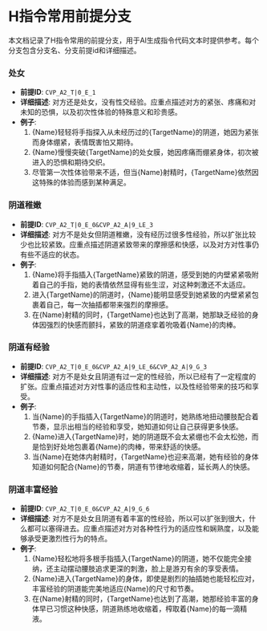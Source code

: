 # H指令常用前提分支

本文档记录了H指令常用的前提分支，用于AI生成指令代码文本时提供参考。每个分支包含分支名、分支前提id和详细描述。

### 处女
- **前提ID**: `CVP_A2_T|0_E_1`
- **详细描述**: 对方还是处女，没有性交经验。应重点描述对方的紧张、疼痛和对未知的恐惧，以及初次性体验的特殊意义和珍贵感。
- **例子**:
  1. {Name}轻轻将手指探入从未经历过的{TargetName}的阴道，她因为紧张而身体绷紧，表情既害怕又期待。
  2. {Name}慢慢突破{TargetName}的处女膜，她因疼痛而绷紧身体，初次被进入的恐惧和期待交织。
  3. 尽管第一次性体验带来不适，但当{Name}射精时，{TargetName}依然因这特殊的体验而感到某种满足。

### 阴道稚嫩
- **前提ID**: `CVP_A2_T|0_E_0&CVP_A2_A|9_LE_3`
- **详细描述**: 对方不是处女但阴道稚嫩，没有经历过很多性经验，所以扩张比较少也比较紧致。应重点描述阴道紧致带来的摩擦感和快感，以及对方对性事仍有些不适应的状态。
- **例子**:
  1. {Name}将手指插入{TargetName}紧致的阴道，感受到她的内壁紧紧吸附着自己的手指，她的表情依然显得有些生涩，对这种刺激还不太适应。
  2. 进入{TargetName}的阴道时，{Name}能明显感受到她紧致的内壁紧紧包裹着自己，每一次抽插都带来强烈的摩擦感。
  3. 在{Name}射精的同时，{TargetName}也达到了高潮，她那缺乏经验的身体因强烈的快感而颤抖，紧致的阴道痉挛着吮吸着{Name}的肉棒。

### 阴道有经验
- **前提ID**: `CVP_A2_T|0_E_0&CVP_A2_A|9_LE_6&CVP_A2_A|9_G_3`
- **详细描述**: 对方不是处女且阴道有过一定的性经验，所以已经有了一定程度的扩张。应重点描述对方对性事的适应性和主动性，以及性经验带来的技巧和享受。
- **例子**:
  1. 当{Name}的手指插入{TargetName}的阴道时，她熟练地扭动腰肢配合着节奏，显示出相当的经验和享受，她知道如何让自己获得更多快感。
  2. {Name}进入{TargetName}时，她的阴道既不会太紧绷也不会太松弛，而是恰到好处地包裹着{Name}的肉棒，带来舒适的快感。
  3. 当{Name}在她体内射精时，{TargetName}也迎来高潮，她有经验的身体知道如何配合{Name}的节奏，阴道有节律地收缩着，延长两人的快感。

### 阴道丰富经验
- **前提ID**: `CVP_A2_T|0_E_0&CVP_A2_A|9_G_6`
- **详细描述**: 对方不是处女且阴道有着丰富的性经验，所以可以扩张到很大，什么都可以塞得进去。应重点描述对方对各种性行为的适应性和娴熟度，以及能够承受更激烈性行为的特点。
- **例子**:
  1. {Name}轻松地将多根手指插入{TargetName}的阴道，她不仅能完全接纳，还主动摆动腰肢追求更深的刺激，脸上是游刃有余的享受表情。
  2. {Name}进入{TargetName}的身体，即使是剧烈的抽插她也能轻松应对，丰富经验的阴道能完美地适应{Name}的尺寸和节奏。
  3. 在{Name}射精的同时，{TargetName}也达到了高潮，她那经验丰富的身体早已习惯这种快感，阴道熟练地收缩着，榨取着{Name}的每一滴精液。
